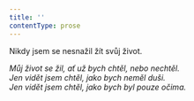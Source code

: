 ```yaml
---
title: ''
contentType: prose
---
```


<section>

Nikdy jsem se nesnažil žít svůj život.

_Můj život se žil, ať už bych chtěl, nebo nechtěl.  
Jen vidět jsem chtěl, jako bych neměl duši.  
Jen vidět jsem chtěl, jako bych byl pouze očima._

</section>
